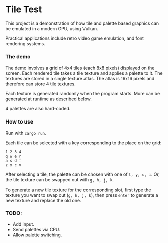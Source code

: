 # Tile Test
This project is a demonstration of how tile and palette based graphics can be emulated in a modern GPU, using Vulkan.

Practical applications include retro video game emulation, and font rendering systems.

### The demo
The demo involves a grid of 4x4 tiles (each 8x8 pixels) displayed on the screen. Each rendered tile takes a tile texture and applies a palette to it. The textures are stored in a single texture atlas. The atlas is 16x16 pixels and therefore can store 4 tile textures.

Each texture is generated randomly when the program starts. More can be generated at runtime as described below.

4 palettes are also hard-coded.

### How to use
Run with `cargo run`.

Each tile can be selected with a key corresponding to the place on the grid:

```
1 2 3 4
q w e r
a s d f
z x c v
```

After selecting a tile, the palette can be chosen with one of `t, y, u, i`. Or, the tile texture can be swapped out with `g, h, j, k`.

To generate a new tile texture for the corresponding slot, first type the texture you want to swap out (`g, h, j, k`), then press `enter` to generate a new texture and replace the old one.

### TODO:
- Add input.
- Send palettes via CPU.
- Allow palette switching.